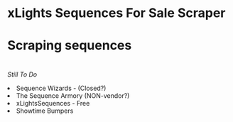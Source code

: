 # xLights Sequences For Sale Scraper
#
#
# Scraping sequences

#
<i>Still To Do</i>

<li>Sequence Wizards - (Closed?)</li>
<li>The Sequence Armory (NON-vendor?)</li>
<li>xLightsSequences - Free</li>
<li>Showtime Bumpers</li>

